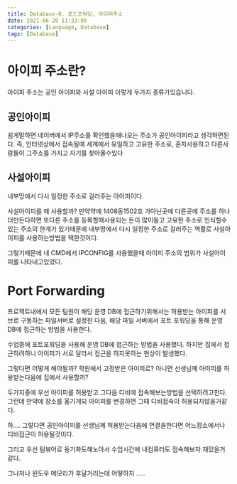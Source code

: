 ```yaml
---
title: Database-0. 포드포워딩, 아이피주소
date: 2021-06-20 11:33:00
categories: [Language, Database]
tags: [Database]
---
```


# 아이피 주소란?

아이피 주소는 공인 아이피와 사설 아이피 이렇게 두가지 종류가있습니다.

## 공인아이피

쉽게말하면 네이버에서 IP주소를 확인했을때나오는 주소가 공인아이피라고 생각하면된다.
즉, 인터넷상에서 접속될때 세계에서 유일하고 고유한 주소로, 혼자사용하고 다른사람들이 그주소를 가지고 자기를 찾아올수있다


## 사설아이피

내부망에서 다시 일정한 주소로 걸러주는 아이피이다.

사설아이피를 왜 사용할까?
만약약에 1408동1502호 가아닌곳에 다른곳에 주소를 하나더만든다하면
또다른 주소를 등록할때사용되는 돈이 많이들고 고유한 주소로 인식할수있는 주소의 한계가 있기때문에
내부망에서 다시 일정한 주소로 걸러주는 역활로 사설아이피를 사용하는방법을 택한것이다.

그렇기때문에 내 CMD에서 IPCONFIG를 사용했을때
아이피 주소의 범위가 사설아이피를 나타내고있었다.


# Port Forwarding

프로젝트내에서 모든 팀원이 해당 운영 DB에 접근하기위해서는
허용받는 아이피를 서브로 구동하는 파일서버로 설정한 다음, 해당 파일 서버에서 포트 포워딩을 통해
운영 DB에 접근하는 방법을 사용한다.


수업중에 포트포워딩을 사용해 운영 DB에 접근하는 방법을 사용했다.
하지만 집에서 접근하려하니 아이피가 서로 달라서 접근을 하지못하는 현상이 발생했다.

그렇다면 어떻게 해야될까?
학원에서 고정받은 아이피로?
아니면 선생님께 아이피를 허용받는다음에 집에서 사용할까? 

두가지중에 우선 아이피를 허용받고 그다음 디비에 접속해보는방법을 선택하려고한다.
그런데 만약에 장소를 옮기게되 아이피를 변경하면 그때 디비접속이 허용되지않을거같다.

하.... 그렇다면 공인아이피를 선생님께 허용받는다음에 연결을한다면
어느장소에서나 디비접근이 허용될것이다.

그리고 우선 팀뷰어로 동기화도해노아서 수업시간에 내컴퓨터도 접속해보자 재밌을거같다.

그나저나 윈도우 메모리가 후달거리는데 어떻하지 .....






